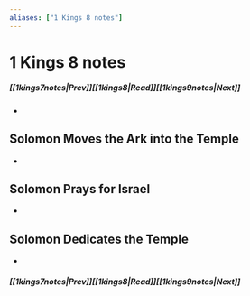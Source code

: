 ```yaml
---
aliases: ["1 Kings 8 notes"]
---
```

# 1 Kings 8 notes
##### <span class=arrow-left></span>[[1kings7notes|Prev]]<span class=navigation-separator></span>[[1kings8|Read]]<span class=navigation-separator></span>[[1kings9notes|Next]]<span class=arrow-right></span>
- 
## Solomon Moves the Ark into the Temple
- 
## Solomon Prays for Israel
- 
## Solomon Dedicates the Temple
- 
##### <span class=arrow-left></span>[[1kings7notes|Prev]]<span class=navigation-separator></span>[[1kings8|Read]]<span class=navigation-separator></span>[[1kings9notes|Next]]<span class=arrow-right></span>
